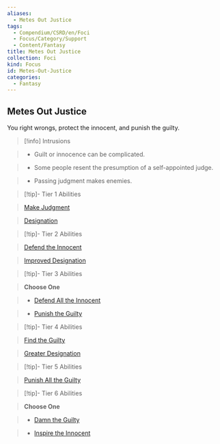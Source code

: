 ```yaml
---
aliases:
  - Metes Out Justice
tags:
  - Compendium/CSRD/en/Foci
  - Focus/Category/Support
  - Content/Fantasy
title: Metes Out Justice
collection: Foci
kind: Focus
id: Metes-Out-Justice
categories:
  - Fantasy
---
```

## Metes Out Justice    
You right wrongs, protect the innocent, and punish the guilty.    
  
>[!info] Intrusions    
>- Guilt or innocence can be complicated.    
>- Some people resent the presumption of a self-appointed judge.    
>- Passing judgment makes enemies.    
  
  
>[!tip]- Tier 1 Abilities    
> [Make Judgment](Make-Judgment.md)    
> [Designation](Designation.md)    
  
  
>[!tip]- Tier 2 Abilities    
> [Defend the Innocent](Defend-the-Innocent.md)    
> [Improved Designation](Improved-Designation.md)    
  
  
>[!tip]- Tier 3 Abilities    
> **Choose One**    
>- [Defend All the Innocent](Defend-All-the-Innocent.md)    
>- [Punish the Guilty](Punish-the-Guilty.md)    
  
  
>[!tip]- Tier 4 Abilities    
> [Find the Guilty](Find-the-Guilty.md)    
> [Greater Designation](Greater-Designation.md)    
  
  
>[!tip]- Tier 5 Abilities    
> [Punish All the Guilty](Punish-All-the-Guilty.md)    
  
  
>[!tip]- Tier 6 Abilities    
> **Choose One**    
>- [Damn the Guilty](Damn-the-Guilty.md)    
>- [Inspire the Innocent](Inspire-the-Innocent.md)
